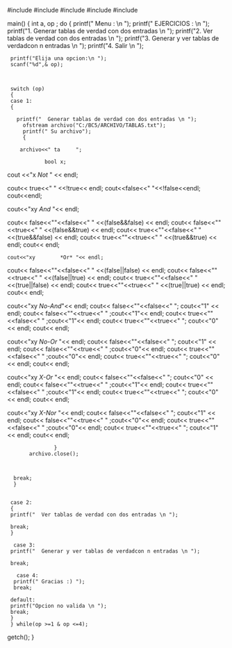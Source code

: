 #include<stdio>
#include<conio>
#include<stdlib>
#include<string>
#include<fstream>


main()
{
 int a, op   ;
 do
 {
        printf("         Menu : \n ");
    printf("   EJERCICIOS : \n ");
    printf("1.  Generar tablas de verdad con dos entradas \n ");
    printf("2.  Ver tablas de verdad con dos entradas \n ");
    printf("3.  Generar y ver tablas de verdadcon n entradas \n ");
    printf("4. Salir \n ");

     printf("Elija una opcion:\n ");
     scanf("%d",& op);



     switch (op)
     {
     case 1:
     {

       printf("  Generar tablas de verdad con dos entradas \n ");
         ofstream archivo("C:/BC5/ARCHIVO/TABLAS.txt");
         printf(" Su archivo");
         {

        archivo<<" ta     ";

              	bool x;
   cout <<"x       *Not*   " << endl;

   cout<< true<<"         " <<!true<< endl;
   cout<<false<<"         "<<!false<<endl;
   cout<<endl;

   cout<<"xy        *And* "<< endl;

   cout<< false<<""<<false<<"   	  " <<(false&&false) << endl;
   cout<< false<<""<<true<<"   	  " <<(false&&true) << endl;
   cout<< true<<""<<false<<"   	  " <<(true&&false) << endl;
   cout<< true<<""<<true<<"    	  " <<(true&&true) << endl;
   cout<< endl;

	cout<<"xy        *Or* "<< endl;
   cout<< false<<""<<false<<"  	  " <<(false||false) << endl;
   cout<< false<<""<<true<<"  	  " <<(false||true) << endl;
   cout<< true<<""<<false<<"  	  " <<(true||false) << endl;
   cout<< true<<""<<true<<"  	  " <<(true||true) << endl;
   cout<< endl;

   cout<<"xy 	  *No-And*"<< endl;
   cout<< false<<""<<false<<"  	   "; cout<<"1" << endl;
   cout<< false<<""<<true<<"   	   " ;cout<<"1"<< endl;
   cout<< true<<""<<false<<"   	   " ;cout<<"1"<< endl;
   cout<< true<<""<<true<<"   	   "; cout<<"0"<< endl;
     cout<< endl;

   cout<<"xy	    *No-Or* "<< endl;
   cout<< false<<""<<false<<"  	   "; cout<<"1" << endl;
   cout<< false<<""<<true<<"   	   " ;cout<<"0"<< endl;
   cout<< true<<""<<false<<"   	   " ;cout<<"0"<< endl;
   cout<< true<<""<<true<<"   	   "; cout<<"0"<< endl;
   cout<< endl;

   cout<<"xy 	   *X-Or* "<< endl;
   cout<< false<<""<<false<<"  	   "; cout<<"0" << endl;
   cout<< false<<""<<true<<"   	   " ;cout<<"1"<< endl;
   cout<< true<<""<<false<<"   	   " ;cout<<"1"<< endl;
   cout<< true<<""<<true<<"   	   "; cout<<"0"<< endl;
   cout<< endl;

   cout<<"xy 	  *X-Nor* "<< endl;
   cout<< false<<""<<false<<"  	   "; cout<<"1" << endl;
   cout<< false<<""<<true<<"   	   " ;cout<<"0"<< endl;
   cout<< true<<""<<false<<"   	   " ;cout<<"0"<< endl;
   cout<< true<<""<<true<<"   	   "; cout<<"1"<< endl;
   cout<< endl;

                   }
           archivo.close();



      break;
      }


     case 2:
     {
     printf("  Ver tablas de verdad con dos entradas \n ");

     break;
     }

      case 3:
     printf("  Generar y ver tablas de verdadcon n entradas \n ");

     break;

       case 4:
      printf(" Gracias :) ");
      break;

     default:
     printf("Opcion no valida \n ");
     break;
     }
     } while(op >=1 & op <=4);

getch();
}


